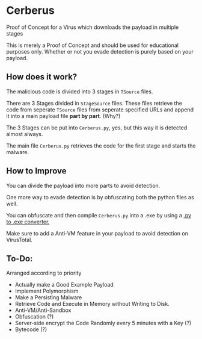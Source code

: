 # Cerberus
Proof of Concept for a Virus which downloads the payload in multiple stages

This is merely a Proof of Concept and should be used for educational purposes only.
Whether or not you evade detection is purely based on your payload.


  

## How does it work?

The malicious code is divided into 3 stages in `TSource` files.

There are 3 Stages divided in `StageSource` files. These files retrieve the code from seperate `TSource` files from seperate specified URLs and append it into a main payload file **part by part**. (Why?)

The 3 Stages can be put into `Cerberus.py`, yes, but this way it is detected almost always.

The main file `Cerberus.py` retrieves the code for the first stage and starts the malware.  


## How to Improve

You can divide the payload into more parts to avoid detection.

One more way to evade detection is by obfuscating both the python files as well.

You can obfuscate and then compile `Cerberus.py` into a .exe by using a [.py to .exe converter.](https://pypi.org/project/auto-py-to-exe/)

Make sure to add a Anti-VM feature in your payload to avoid detection on VirusTotal.

## To-Do:

Arranged according to priority

* Actually make a Good Example Payload
* Implement Polymorphism
* Make a Persisting Malware
* Retrieve Code and Execute in Memory without Writing to Disk.
* Anti-VM/Anti-Sandbox
* Obfuscation (?)
* Server-side encrypt the Code Randomly every 5 minutes with a Key (?)
* Bytecode (?)

